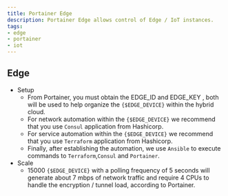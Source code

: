 ```yaml
---
title: Portainer Edge
description: Portainer Edge allows control of Edge / IoT instances.
tags:
- edge
- portainer
- iot
---
```


## Edge

- Setup
  - From Portainer, you must obtain the EDGE_ID and EDGE_KEY , both will be used to help organize the `{$EDGE_DEVICE}` within the hybrid cloud.
  - For network automation within the `{$EDGE_DEVICE}` we recommend that you use `Consul` application from Hashicorp.
  - For service automation within the `{$EDGE_DEVICE}` we recommend that you use `Terraform` application from Hashicorp.
  - Finally, after establishing the automation, we use `Ansible` to execute commands to `Terraform`,`Consul` and `Portainer`.
- Scale
  - 15000 `{$EDGE_DEVICE}` with a polling frequency of 5 seconds will generate about 7 mbps of network traffic and require 4 CPUs to handle the encryption / tunnel load, according to Portainer.
 